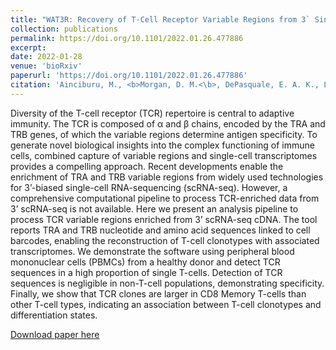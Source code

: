 ```yaml
---
title: "WAT3R: Recovery of T-Cell Receptor Variable Regions from 3` Single-Cell RNA Sequencing."
collection: publications
permalink: https://doi.org/10.1101/2022.01.26.477886
excerpt: 
date: 2022-01-28
venue: 'bioRxiv'
paperurl: 'https://doi.org/10.1101/2022.01.26.477886'
citation: 'Ainciburu, M., <b>Morgan, D. M.<\b>, DePasquale, E. A. K., Love, J., C., Propser, F., van Galen, P. &quot;WAT3R: Recovery of T-Cell Receptor Variable Regions from 3` Single-Cell RNA Sequencing.&quot; <i>bioRxiv</i>.'
---
```

Diversity of the T-cell receptor (TCR) repertoire is central to adaptive immunity. The TCR is composed of α and β chains, encoded by the TRA and TRB genes, of which the variable regions determine antigen specificity. To generate novel biological insights into the complex functioning of immune cells, combined capture of variable regions and single-cell transcriptomes provides a compelling approach. Recent developments enable the enrichment of TRA and TRB variable regions from widely used technologies for 3’-biased single-cell RNA-sequencing (scRNA-seq). However, a comprehensive computational pipeline to process TCR-enriched data from 3’ scRNA-seq is not available. Here we present an analysis pipeline to process TCR variable regions enriched from 3’ scRNA-seq cDNA. The tool reports TRA and TRB nucleotide and amino acid sequences linked to cell barcodes, enabling the reconstruction of T-cell clonotypes with associated transcriptomes. We demonstrate the software using peripheral blood mononuclear cells (PBMCs) from a healthy donor and detect TCR sequences in a high proportion of single T-cells. Detection of TCR sequences is negligible in non-T-cell populations, demonstrating specificity. Finally, we show that TCR clones are larger in CD8 Memory T-cells than other T-cell types, indicating an association between T-cell clonotypes and differentiation states.

[Download paper here](/files/wat3r.pdf)
